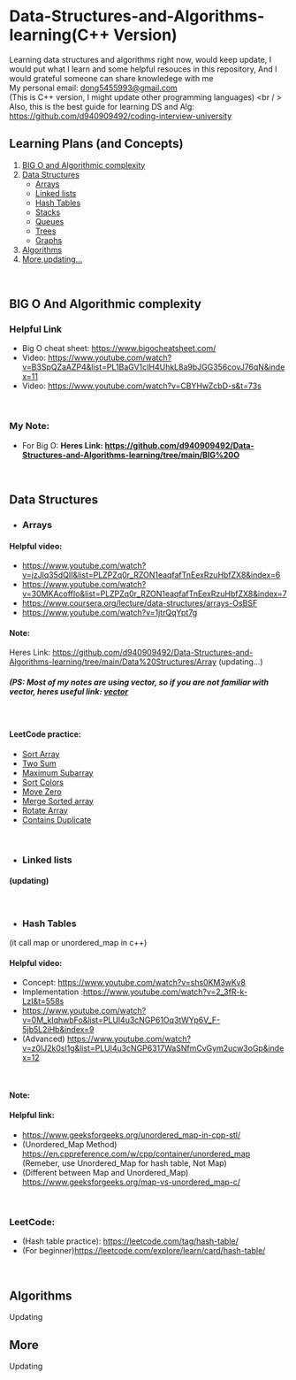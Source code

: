 # Data-Structures-and-Algorithms-learning(C++ Version)
Learning data structures and algorithms right now,
would keep update,
I would put what I learn and some helpful resouces in this repository,
And I would grateful someone can share knowledege with me <br />
My personal email: dong5455993@gmail.com<br />
(This is C++ version, I might update other programming languages) <br / >
Also, this is the best guide for learning DS and Alg: https://github.com/d940909492/coding-interview-university <br />

## Learning Plans (and Concepts)
1. [BIG O and Algorithmic complexity](#BIG-O-And-Algorithmic-complexity)
2. [Data Structures](#Data-Structures)
   - [Arrays](#Arrays)
   - [Linked lists](#Linked-lists)
   - [Hash Tables](#Hash-Tables)
   - [Stacks](#)
   - [Queues](#)
   - [Trees](#)
   - [Graphs](#)
4. [Algorithms](#Algorithms)
5. [More,updating...](#More)
<br />

## BIG O And Algorithmic complexity
### Helpful Link
- Big O cheat sheet: https://www.bigocheatsheet.com/
- Video: https://www.youtube.com/watch?v=B3SpQZaAZP4&list=PL1BaGV1cIH4UhkL8a9bJGG356covJ76qN&index=11
- Video: https://www.youtube.com/watch?v=CBYHwZcbD-s&t=73s
<br />

### My Note:
- For Big O: 
**Heres Link: https://github.com/d940909492/Data-Structures-and-Algorithms-learning/tree/main/BIG%20O**
<br />

## Data Structures
- ### Arrays
#### Helpful video: 
- https://www.youtube.com/watch?v=jzJlq35dQII&list=PLZPZq0r_RZON1eaqfafTnEexRzuHbfZX8&index=6
- https://www.youtube.com/watch?v=30MKAcoffIo&list=PLZPZq0r_RZON1eaqfafTnEexRzuHbfZX8&index=7
- https://www.coursera.org/lecture/data-structures/arrays-OsBSF
- https://www.youtube.com/watch?v=1jtrQqYpt7g <br />

#### Note:
Heres Link: https://github.com/d940909492/Data-Structures-and-Algorithms-learning/tree/main/Data%20Structures/Array
(updating...)
##### (PS: Most of my notes are using vector, so if you are not familiar with vector, heres useful link: [vector](https://www.geeksforgeeks.org/vector-in-cpp-stl/) 
<br />

#### LeetCode practice:
- [Sort Array](https://leetcode.com/problems/sort-an-array/)
- [Two Sum](https://leetcode.com/problems/two-sum/description/)
- [Maximum Subarray](https://leetcode.com/problems/maximum-subarray/description/)
- [Sort Colors](https://leetcode.com/problems/sort-colors/)
- [Move Zero](https://leetcode.com/problems/move-zeroes/description/)
- [Merge Sorted array](https://leetcode.com/problems/merge-sorted-array/)
- [Rotate Array](https://leetcode.com/problems/rotate-array/description/)
- [Contains Duplicate](https://leetcode.com/problems/contains-duplicate/description/) <br />
<br />

- ### Linked lists
#### (updating)
<br />


- ### Hash Tables
(it call map or unordered_map in c++)
#### Helpful video: 
- Concept: https://www.youtube.com/watch?v=shs0KM3wKv8
- Implementation :https://www.youtube.com/watch?v=2_3fR-k-LzI&t=558s
- https://www.youtube.com/watch?v=0M_kIqhwbFo&list=PLUl4u3cNGP61Oq3tWYp6V_F-5jb5L2iHb&index=9
- (Advanced) https://www.youtube.com/watch?v=z0lJ2k0sl1g&list=PLUl4u3cNGP6317WaSNfmCvGym2ucw3oGp&index=12
<br />

#### Note:


#### Helpful link: 
- https://www.geeksforgeeks.org/unordered_map-in-cpp-stl/
- (Unordered_Map Method) https://en.cppreference.com/w/cpp/container/unordered_map<br />
(Remeber, use Unordered_Map for hash table, Not Map)
- (Different between Map and Unordered_Map) https://www.geeksforgeeks.org/map-vs-unordered_map-c/
<br />

### LeetCode:
- (Hash table practice): https://leetcode.com/tag/hash-table/
- (For beginner)https://leetcode.com/explore/learn/card/hash-table/
<br />

## Algorithms
Updating


## More
Updating
